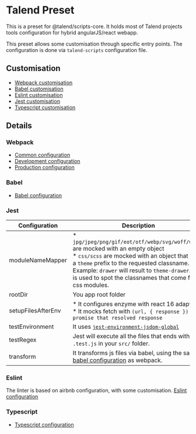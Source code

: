 # Talend Preset

This is a preset for @talend/scripts-core. It holds most of Talend projects tools configuration for hybrid angularJS/react webapp.

This preset allows some customisation through specific entry points. The configuration is done via `talend-scripts` configuration file.

## Customisation

* [Webpack customisation](../config-react-webpack/config/README.md)
* [Babel customisation](../config-babel/README.md)
* [Eslint customisation](../config-eslint/README.md)
* [Jest customisation](../config-jest/README.md)
* [Typescript customisation](../config-typescript/README.md)


## Details

### Webpack

* [Common configuration](../config-react-webpack/config/webpack.config.js)
* [Development configuration](../config-react-webpack/config/webpack.config.dev.js)
* [Production configuration](../config-react-webpack/config/webpack.config.prod.js)

### Babel

* [Babel configuration](../config-babel/.babelrc.json)

### Jest

| Configuration | Description |
|---|---|
| moduleNameMapper | * `jpg/jpeg/png/gif/eot/otf/webp/svg/woff/woff2` are mocked with an empty object<br/>* `css/scss` are mocked with an object that adds a `theme` prefix to the requested classname. Example: `drawer` will result to `theme-drawer`. This is used to spot the classnames that come from css modules. |
| rootDir | You app root folder |
| setupFilesAfterEnv | * It configures enzyme with react 16 adapter<br/>* It mocks fetch with `(url, { response }) => promise that resolved response` |
| testEnvironment | It uses [`jest-environment-jsdom-global`](https://github.com/simon360/jest-environment-jsdom-global/blob/master/README.md) |
| testRegex | Jest will execute all the files that ends with `.test.js` in your `src/` folder. |
| transform | It transforms js files via babel, using the same [babel configuration](../config-babel/.babelrc.json) as webpack. |

### Eslint

The linter is based on airbnb configuration, with some customisation.
[Eslint configuration](../config-eslint/.eslintrc)

### Typescript

* [Typescript configuration](../config-typescript/tsconfig.json)
